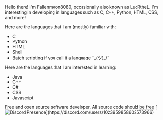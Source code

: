Hello there! I'm Fallenmoon8080, occasionally also known as LucRtheL.
I'm interesting in developing in languages such as C, C++, Python, HTML, CSS, and more!

Here are the languages that I am (mostly) familiar with:
- C
- Python
- HTML
- Shell
- Batch scripting if you call it a language ¯\_(ツ)_/¯

Here are the languages that I am interested in learning:
- Java
- C++
- C#
- CSS
- Javascript

Free and open source software developer. All source code should [be free](https://www.gnu.org/philosophy/shouldbefree.en.html)
[![Discord Presence](https://lanyard.cnrad.dev/api/1023959858602573966?idleMessage=Maxxin'%20and%20relaxin')](https://discord.com/users/1023959858602573966)
